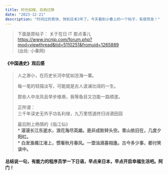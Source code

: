```yaml
---
title: 时光如梭，白驹过隙
date: "2023-12-21"
description: "时间过的真快，快到日本2年了。今天看到小春上的一个帖子，有感而发！"
---
```


> 下面是原帖子：
> 关于在日 IT 那点事儿  
> https://www.incnjp.com/forum.php?mod=viewthread&tid=5110251&fromuid=1265889  
> (出处: 小春网)

#### 《中国通史》观后感

> 人之渺小，在历史长河中犹如沧海一粟。
>
> 每一笔的轻描淡写，可能就是古人波澜壮阔的一生。
>
> 那些人中龙凤且举步维艰，我等鱼目又岂能一路顺遂。
>
> 正所谓：  
> 三千年读史无外乎功名利禄，九万里悟道终归诗酒田园
>
> 最后附上杨慎的《临江仙》  
> **\* 滚滚长江东逝水，浪花淘尽英雄。是非成败转头空。青山依旧在，几度夕阳红。**  
> **\* 白发渔樵江渚上，惯看秋月春风。一壶浊酒喜相逢。古今多少事，都付笑谈中。**

#### 总结说一句，有能力的程序员学一下日语，早点来日本，早点开启幸福生活吧。阿门！
